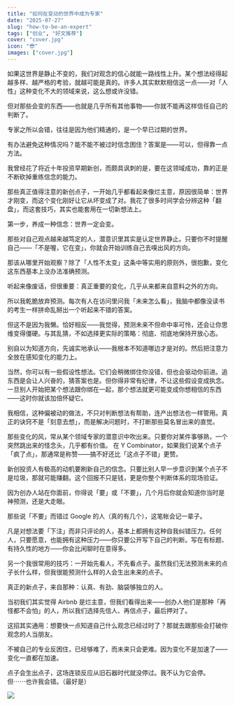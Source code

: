 ```yaml
---
title: "如何在变动的世界中成为专家"
date: "2025-07-27"
slug: "how-to-be-an-expert"
tags: ["创业", "好文推荐"]
cover: "cover.jpg"
icon: "😎"
images: ["cover.jpg"]
---
```

如果这世界是静止不变的，我们对观念的信心就能一路线性上升。某个想法经得起越多样、越严格的考验，就越可能是真的。许多人其实默默相信这一点——对「人性」这种变化不大的领域来说，这么想或许没错。



但对那些会变的东西——也就是几乎所有其他事物——你就不能再这样信任自己的判断了。



专家之所以会错，往往是因为他们精通的，是一个早已过期的世界。



有办法避免这种情况吗？能不能不被过时信念困住？答案是——可以，但得靠一点方法。



我曾经花了将近十年投资早期新创，而颇具讽刺的是，要在这领域成功，靠的正是不断砍掉重练信念的能力。



那些真正值得注意的新创点子，一开始几乎都看起来像烂主意，原因很简单：世界才刚变，而这个变化刚好让它从坏变成了对。我花了很多时间学会分辨这种「翻盘」，而这套技巧，其实也能套用在一切新想法上。



第一步，养成一种信念：世界一定会变。



那些对自己观点越来越笃定的人，潜意识里其实是认定世界静止。只要你不时提醒自己——「不是喔，它在变」，你就会开始训练自己去嗅出风的方向。



那该从哪里开始观察？除了「人性不太变」这条中等实用的原则外，很抱歉，变化这东西基本上没办法准确预测。



听起来像废话，但很重要：真正重要的变化，几乎从来都来自意料之外的方向。



所以我乾脆放弃预测。每次有人在访问里问我「未来怎么看」，我脑中都像没读书的考生一样拼命乱掰出一个听起来不错的答案。



但这不是因为我懒。恰好相反——我觉得，预测未来不但命中率可怜，还会让你思维变得僵硬。与其乱猜，不如选择更实际的策略：彻底、彻底地保持开放心态。



别自以为知道方向，先诚实地承认——我根本不知道哪边才是对的。然后把注意力全放在感知变化的能力上。



当然，你可以有一些假设性想法。它们会稍微绑住你没错，但也会驱动你前进。追东西是会让人兴奋的，猜答案也是。但你得非常有纪律，不让这些假设变成执念。
一旦别人开始把某个想法跟你绑在一起，那个想法就更可能变成你想相信的东西——这时你就该加倍怀疑它。



我相信，这种偏被动的做法，不只对判断想法有帮助，连产出想法也一样管用。真正的诀窍不是「刻意去想」，而是解决问题时，不打断那些莫名冒出来的直觉。



那些变化的风，常从某个领域专家的潜意识中吹出来。只要你对某件事够熟，一个突然跳出来的怪念头，几乎都有价值。
在 Y Combinator，如果我们说某个点子「疯了点」，那通常是称赞——搞不好还比「这点子不错」更赞。



新创投资人有极高的动机要刷新自己的信念。只要比别人早一步意识到某个点子不是垃圾，那就可能赚翻。这个回报不只是钱，更是你整个判断体系的现场验证。



因为创办人站在你面前，你得说「要」或「不要」，几个月后你就会知道你当时是神预测，还是大走眼。



那些说「不要」而错过 Google 的人（真的有几个），这笔帐会记一辈子。



凡是对想法要「下注」而非只评论的人，基本上都拥有这种自我纠错压力。任何人，只要愿意，也能拥有这种压力——你只要公开写下自己的判断。写在有标题、有持久性的地方——你会比闲聊时在意得多。



另一个我很常用的技巧：一开始先看人，不先看点子。虽然我们无法预测未来的点子长什么样，但我很能预测什么样的人会生出未来的点子。



真正的新点子，来自那种：认真、有劲、脑袋够独立的人。



当初我们其实觉得 Airbnb 是烂主意，但我们看得出来——创办人他们是那种「再怪都不会怕」的人，所以我们选择先信人、再信点子，最后押对了。



这招其实通用：想要快一点知道自己什么观念已经过时了？那就去跟那些会打破你观念的人当朋友。



不被自己的专业反困住，已经够难了，而未来只会更难。因为变化不是加速了——变化一直都在加速。



点子会生出点子，这场连锁反应从旧石器时代就没停过。我不认为它会停。
但⋯⋯也许我会错。（最好是）




![](https://prod-files-secure.s3.us-west-2.amazonaws.com/112d0858-5090-4d34-a606-b75eb8d65fd2/46476355-9cf3-4e99-9b7a-3531bc426380/1000202064.png?X-Amz-Algorithm=AWS4-HMAC-SHA256&X-Amz-Content-Sha256=UNSIGNED-PAYLOAD&X-Amz-Credential=ASIAZI2LB466QSZWFHZY%2F20250916%2Fus-west-2%2Fs3%2Faws4_request&X-Amz-Date=20250916T143511Z&X-Amz-Expires=3600&X-Amz-Security-Token=IQoJb3JpZ2luX2VjEBcaCXVzLXdlc3QtMiJHMEUCIQDrcMgKnXUCQHea9KIwNnCMYnkW%2FIdmYRK%2BtTA5%2F%2Fi7%2BQIgKv43TaIzEwVxvEZwz4bM5vC7Ok%2FXZkP3HkvM6vO9INMqiAQIkP%2F%2F%2F%2F%2F%2F%2F%2F%2F%2FARAAGgw2Mzc0MjMxODM4MDUiDF4OBXlj9NPx5eIsYyrcA3nUKD37A%2B9uri8pQTEaQKS6B%2Fxpu8ifDNvVW4ar7QHAJOYuBVno8bZumnjK1gBsaFrgzNXv9V7EurOeWg8GjW%2F2AcHkgMgEyT08Aa0YPz%2BzKKjCVx2UD%2FU9hcBuKwWmQYCOrL9oQEyIYMidZ5gXidZnsI9NGlH7sKqRan3CwuV%2FwUuCPiZLNH6HWMZH7V7MV37DabBr0Hz9CAk71cbBdCKJZrOUKLt%2FnQCBKQZcP2OE7AQ7waMb6hXqoC4L4OprtPes7o6FrBwrnqzeRueflwOdrrk1l%2BpKZWBqBrhkyRogxGYUrf1nX0u8qFkpAzKlf20CJ0XHEH2452En3Gn2%2BKipfYer5l%2F4tgmNqjWaxsw%2F%2BsujJ9pEBythx8bLIIGw5LrhoY2gIE7KYlDkd9YkHg%2B7F%2BQKbI%2FIe6vhWLQGR%2B%2F4eqthsK0qBA0V5AWIgzPZ3VkkjqE6Yq7wgF7086OuXHJBMHyMGH6Nt3TZ56hx0hj6HewEUWOgWw94SpSS9%2FgnnB%2BF5YQylxYwlI7s%2Fe%2FNHW%2F071Dj%2Fgn%2Fx1RdmVig43N7K6%2FZ5J%2Bbrg5lSwRLALNrXaSU2Bd%2FxR2sxyyyf4ntrRFMNplsLfZ6yjqx4pCnChbiqf0hK%2FvKGEl5VSuXMK3ppcYGOqUBMAXifRgW0xoXKbJWwT39hd70nUkvwj7hGwETo6uB%2Bm79qG3ivzB1XY%2Bo%2Flk9562HBADwFprj43%2Bv8LzHELAjn1Cg1O6Lh8keckMzY6%2FwTIIGroLTkIKZq1aLnTFBAsOQ0fZovgIl0V3WWGoDaHyfq5uvdysQQrXDKq3D320MKjegp9fVdqoaZ8zTyxARcUWsEec4Em7TiQ3%2F1aEAX%2BDtwxqnpuiW&X-Amz-Signature=be290b8cb6fe5e409a315cb9c14f83f9116b575ca155d5d4183311cd9e0e817a&X-Amz-SignedHeaders=host&x-amz-checksum-mode=ENABLED&x-id=GetObject)

